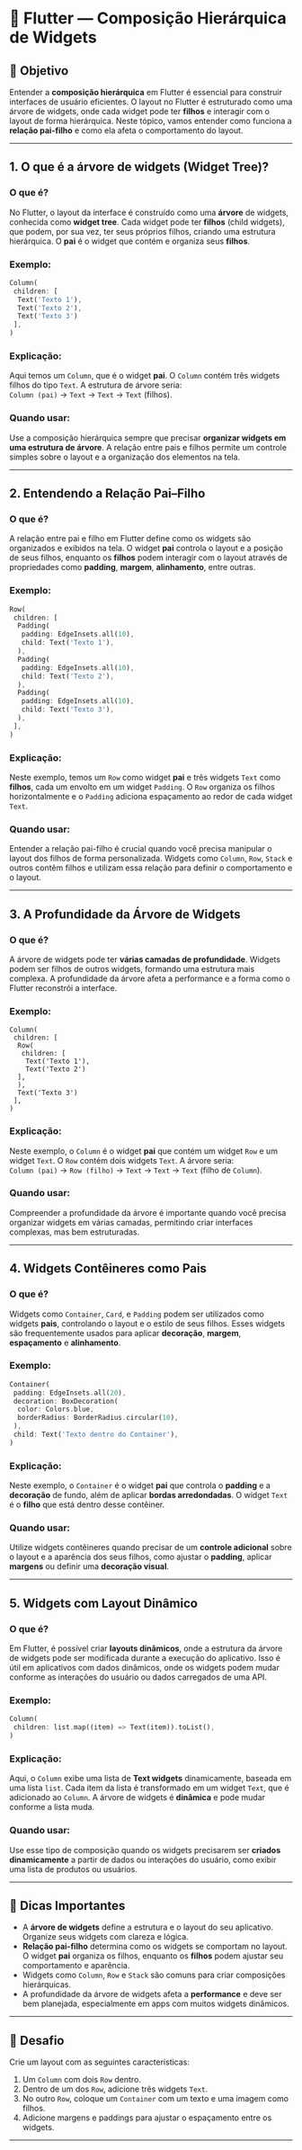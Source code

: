 # 🌳 Flutter — Composição Hierárquica de Widgets

## 🧭 Objetivo  
Entender a **composição hierárquica** em Flutter é essencial para construir interfaces de usuário eficientes. O layout no Flutter é estruturado como uma árvore de widgets, onde cada widget pode ter **filhos** e interagir com o layout de forma hierárquica. Neste tópico, vamos entender como funciona a **relação pai-filho** e como ela afeta o comportamento do layout.

---

## 1. O que é a árvore de widgets (Widget Tree)?

### O que é?  
No Flutter, o layout da interface é construído como uma **árvore** de widgets, conhecida como **widget tree**. Cada widget pode ter **filhos** (child widgets), que podem, por sua vez, ter seus próprios filhos, criando uma estrutura hierárquica. O **pai** é o widget que contém e organiza seus **filhos**.

### Exemplo:

```dart
Column(  
 children: [  
  Text('Texto 1'),  
  Text('Texto 2'),  
  Text('Texto 3')  
 ],  
)
```

### Explicação:  
Aqui temos um `Column`, que é o widget **pai**. O `Column` contém três widgets filhos do tipo `Text`. A estrutura de árvore seria:  
`Column (pai)` → `Text` → `Text` → `Text` (filhos).

### Quando usar:  
Use a composição hierárquica sempre que precisar **organizar widgets em uma estrutura de árvore**. A relação entre pais e filhos permite um controle simples sobre o layout e a organização dos elementos na tela.

---

## 2. Entendendo a Relação Pai–Filho

### O que é?  
A relação entre pai e filho em Flutter define como os widgets são organizados e exibidos na tela. O widget **pai** controla o layout e a posição de seus filhos, enquanto os **filhos** podem interagir com o layout através de propriedades como **padding**, **margem**, **alinhamento**, entre outras.

### Exemplo:

```dart
Row(  
 children: [  
  Padding(  
   padding: EdgeInsets.all(10),  
   child: Text('Texto 1'),  
  ),  
  Padding(  
   padding: EdgeInsets.all(10),  
   child: Text('Texto 2'),  
  ),  
  Padding(  
   padding: EdgeInsets.all(10),  
   child: Text('Texto 3'),  
  ),  
 ],  
)
```

### Explicação:  
Neste exemplo, temos um `Row` como widget **pai** e três widgets `Text` como **filhos**, cada um envolto em um widget `Padding`. O `Row` organiza os filhos horizontalmente e o `Padding` adiciona espaçamento ao redor de cada widget `Text`.

### Quando usar:  
Entender a relação pai-filho é crucial quando você precisa manipular o layout dos filhos de forma personalizada. Widgets como `Column`, `Row`, `Stack` e outros contêm filhos e utilizam essa relação para definir o comportamento e o layout.

---

## 3. A Profundidade da Árvore de Widgets

### O que é?  
A árvore de widgets pode ter **várias camadas de profundidade**. Widgets podem ser filhos de outros widgets, formando uma estrutura mais complexa. A profundidade da árvore afeta a performance e a forma como o Flutter reconstrói a interface.

### Exemplo:

```
Column(  
 children: [  
  Row(  
   children: [  
    Text('Texto 1'),  
    Text('Texto 2')  
  ],  
  ),  
  Text('Texto 3')  
 ],  
)
```

### Explicação:  
Neste exemplo, o `Column` é o widget **pai** que contém um widget `Row` e um widget `Text`. O `Row` contém dois widgets `Text`. A árvore seria:  
`Column (pai)` → `Row (filho)` → `Text` → `Text` → `Text` (filho de `Column`).

### Quando usar:  
Compreender a profundidade da árvore é importante quando você precisa organizar widgets em várias camadas, permitindo criar interfaces complexas, mas bem estruturadas.

---

## 4. Widgets Contêineres como Pais

### O que é?  
Widgets como `Container`, `Card`, e `Padding` podem ser utilizados como widgets **pais**, controlando o layout e o estilo de seus filhos. Esses widgets são frequentemente usados para aplicar **decoração**, **margem**, **espaçamento** e **alinhamento**.

### Exemplo:

```dart
Container(  
 padding: EdgeInsets.all(20),  
 decoration: BoxDecoration(  
  color: Colors.blue,  
  borderRadius: BorderRadius.circular(10),  
 ),  
 child: Text('Texto dentro do Container'),  
)
```

### Explicação:  
Neste exemplo, o `Container` é o widget **pai** que controla o **padding** e a **decoração** de fundo, além de aplicar **bordas arredondadas**. O widget `Text` é o **filho** que está dentro desse contêiner.

### Quando usar:  
Utilize widgets contêineres quando precisar de um **controle adicional** sobre o layout e a aparência dos seus filhos, como ajustar o **padding**, aplicar **margens** ou definir uma **decoração visual**.

---

## 5. Widgets com Layout Dinâmico

### O que é?  
Em Flutter, é possível criar **layouts dinâmicos**, onde a estrutura da árvore de widgets pode ser modificada durante a execução do aplicativo. Isso é útil em aplicativos com dados dinâmicos, onde os widgets podem mudar conforme as interações do usuário ou dados carregados de uma API.

### Exemplo:

```dart
Column(  
 children: list.map((item) => Text(item)).toList(),  
)
```

### Explicação:  
Aqui, o `Column` exibe uma lista de **Text widgets** dinamicamente, baseada em uma lista `list`. Cada item da lista é transformado em um widget `Text`, que é adicionado ao `Column`. A árvore de widgets é **dinâmica** e pode mudar conforme a lista muda.

### Quando usar:  
Use esse tipo de composição quando os widgets precisarem ser **criados dinamicamente** a partir de dados ou interações do usuário, como exibir uma lista de produtos ou usuários.

---

## 🧠 Dicas Importantes

- A **árvore de widgets** define a estrutura e o layout do seu aplicativo. Organize seus widgets com clareza e lógica.
- **Relação pai-filho** determina como os widgets se comportam no layout. O widget **pai** organiza os filhos, enquanto os **filhos** podem ajustar seu comportamento e aparência.
- Widgets como `Column`, `Row` e `Stack` são comuns para criar composições hierárquicas.
- A profundidade da árvore de widgets afeta a **performance** e deve ser bem planejada, especialmente em apps com muitos widgets dinâmicos.

---

## 🧪 Desafio

Crie um layout com as seguintes características:
1. Um `Column` com dois `Row` dentro.
2. Dentro de um dos `Row`, adicione três widgets `Text`.
3. No outro `Row`, coloque um `Container` com um texto e uma imagem como filhos.
4. Adicione margens e paddings para ajustar o espaçamento entre os widgets.

---

